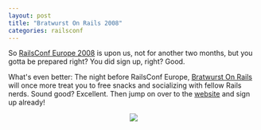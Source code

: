 ```yaml
---
layout: post
title: "Bratwurst On Rails 2008"
categories: railsconf
---
```

So [RailsConf Europe 2008](http://en.oreilly.com/railseurope2008/public/content/home) is upon us, not for another two months, but you gotta be prepared right? You did sign up, right? Good.

What's even better: The night before RailsConf Europe, [Bratwurst On Rails](http://www.bratwurst-on-rails.com) will once more treat you to free snacks and socializing with fellow Rails nerds. Sound good? Excellent. Then jump on over to the <a href="http://www.bratwurst-on-rails.com">website</a> and sign up already!

<div width="100%" style="text-align:center"><img src="http://www.bratwurst-on-rails.com/images/bratwurst.png"/></div>
&#8232;&#8232;